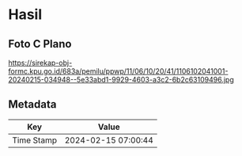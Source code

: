 # Hasil

## Foto C Plano

https://sirekap-obj-formc.kpu.go.id/683a/pemilu/ppwp/11/06/10/20/41/1106102041001-20240215-034948--5e33abd1-9929-4603-a3c2-6b2c63109496.jpg


## Metadata

| Key        | Value               |
| ---------- | ------------------- |
| Time Stamp | 2024-02-15 07:00:44 |



